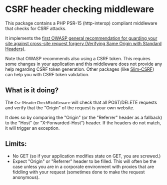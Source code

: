 # CSRF header checking middleware

This package contains a PHP PSR-15 (http-interop) compliant middleware that checks for CSRF attacks.

It implements the [first OWASP general recommendation for guarding your site against cross-site request forgery (Verifying Same Origin with Standard Headers)](https://www.owasp.org/index.php/Cross-Site_Request_Forgery_(CSRF)_Prevention_Cheat_Sheet).

Note that OWASP recommends also using a CSRF token. This requires some changes in your application and this middleware does not provide any help regarding CSRF token generation.
Other packages (like [Slim-CSRF](https://github.com/slimphp/Slim-Csrf)) can help you with CSRF token validation.
 
What is it doing?
-----------------

The `CsrfHeaderCheckMiddleware` will check that all POST/DELETE requests and verify that the "Origin" of the request is your own website.

It does so by comparing the "Origin" (or the "Referrer" header as a fallback) to the "Host" (or "X-Forwarded-Host") header.
If the headers do not match, it will trigger an exception.

Limits:
-------

- No GET (so if your application modifies state on GET, you are screwed.)
- Expect "Origin" or "Referrer" header to be filled. This will often be the case unless you are in a corporate environment with proxies that are fiddling with your request (sometimes done to make the request anonymous).
